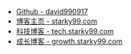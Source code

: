 <!-- _sidebar.md -->

* [Github - david990917](https://github.com/david990917)
* [博客主页 - starky99.com](https://starky99.com/)
* [科技博客 - tech.starky99.com](https://tech.starky99.com/)
* [成长博客 - growth.starky99.com](https://growth.starky99.com/)
